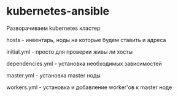 # kubernetes-ansible

Разворачиваем kubernetes кластер 

hosts - инвентарь, ноды на которые будем ставить и адреса

initial.yml - просто для проверки живы ли хосты

dependencies.yml - установка необходимых зависимостей

master.yml - установка master ноды

workers.yml - установка и добавление worker'ов к master ноде
